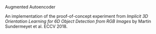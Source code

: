 Augmented Autoencoder


An implementation of the proof-of-concept experiment from
*Implicit 3D Orientation Learning for 6D Object Detection from RGB Images* by Martin Sundermeyet et al. ECCV 2018.


